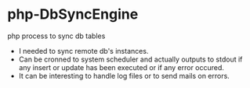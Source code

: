 # php-DbSyncEngine
php process to sync db tables



- I needed to sync remote db's instances.
- Can be cronned to system scheduler and actually outputs to stdout if any insert or update has been executed or if any error occured.
- It can be interesting to handle log files or to send mails on errors.
